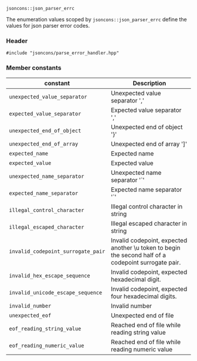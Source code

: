     jsoncons::json_parser_errc

The enumeration values scoped by `jsoncons::json_parser_errc` define the values for json parser error codes.

### Header

    #include "jsoncons/parse_error_handler.hpp"

### Member constants

constant                            |Description
------------------------------------|------------------------------
`unexpected_value_separator`        |Unexpected value separator ','     
`expected_value_separator`          |Expected value separator ','       
`unexpected_end_of_object`          |Unexpected end of object '}'       
`unexpected_end_of_array`           |Unexpected end of array ']'        
`expected_name`                     |Expected name                      
`expected_value`                    |Expected value                     
`unexpected_name_separator`         |Unexpected name separator '`'      
`expected_name_separator`           |Expected name separator '`'        
`illegal_control_character`         |Illegal control character in string
`illegal_escaped_character`         |Illegal escaped character in string
`invalid_codepoint_surrogate_pair`  |Invalid codepoint, expected another \\u token to begin the second half of a codepoint surrogate pair.
`invalid_hex_escape_sequence`       |Invalid codepoint, expected hexadecimal digit.
`invalid_unicode_escape_sequence`   |Invalid codepoint, expected four hexadecimal digits.
`invalid_number`                    |Invalid number
`unexpected_eof`                    |Unexpected end of file
`eof_reading_string_value`          |Reached end of file while reading string value
`eof_reading_numeric_value`         |Reached end of file while reading numeric value



